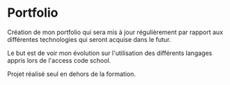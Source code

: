 # Portfolio

Création de mon portfolio qui sera mis à jour régulièrement par rapport aux différentes technologies qui seront acquise dans le futur.

Le but est de voir mon évolution sur l'utilisation des différents langages appris lors de l'access code school.

Projet réalisé seul en dehors de la formation.
